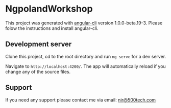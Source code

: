 # NgpolandWorkshop

This project was generated with [angular-cli](https://github.com/angular/angular-cli) version 1.0.0-beta.19-3.
Please folow the instructions and install angular-cli.  

## Development server
Clone this project, cd to the root directory and 
run `ng serve` for a dev server.
 
Navigate to `http://localhost:4200/`. 
The app will automatically reload if you change any of the source files.

## Support
If you need any support please contact me via email: nir@500tech.com